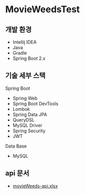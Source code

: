 # MovieWeedsTest

## 개발 환경

* Intellij IDEA
* Java
* Gradle
* Spring Boot 2.x

## 기술 세부 스택

Spring Boot

* Spring Web
* Spring Boot DevTools
* Lombok
* Spring Data JPA
* QueryDSL
* MySQL Driver
* Spring Security
* JWT

Data Base 


 * MySQL


## api 문서 

* [movieWeeds-api.xlsx](https://github.com/ggmcjy94/MovieWeedsTest/files/9797145/movieWeeds-api.xlsx)
